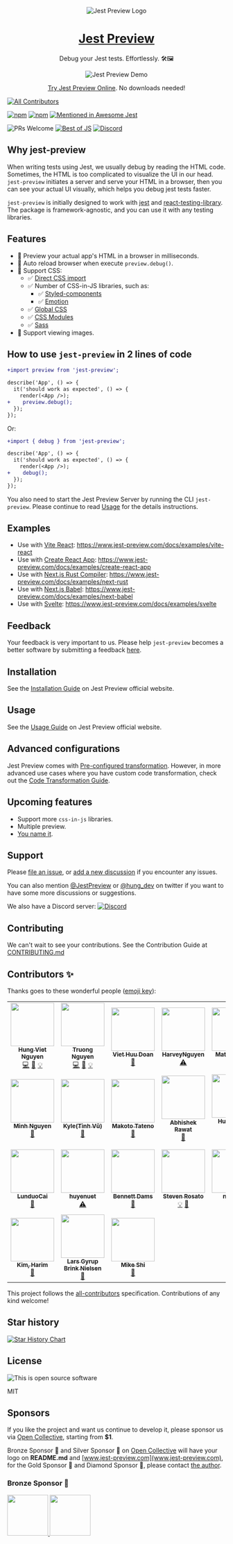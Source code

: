 <p align="center">
 <!-- <img align="center" alt="Jest Preview Logo" src="https://user-images.githubusercontent.com/8603085/161993303-e904a087-78a1-4abd-bb8d-3ef2cc6db442.svg" width="250"/> -->
 <img align="center" alt="Jest Preview Logo" src="https://user-images.githubusercontent.com/8603085/174035788-32d93169-f2d8-4076-a189-a1fd6ac615eb.png" />
</p>

<h1 align="center">
<a href="https://www.jest-preview.com/docs/getting-started/intro" target="_blank" >Jest Preview</a>
</h1>

<p align="center">
Debug your Jest tests. Effortlessly. 🛠🖼
</p>

<p align="center">
  <img align="center" src="https://user-images.githubusercontent.com/8603085/162563155-7e18c9ef-4fe3-45f2-9065-7fcea8ddb18e.gif" alt="Jest Preview Demo" />
</p>

<p align="center">
  <a href="https://stackblitz.com/edit/jest-preview?file=README.md" title="Try Jest Preview Now" target="_blank">Try Jest Preview Online</a>. No downloads needed!
</p>

<!-- prettier-ignore-start -->
<!-- ALL-CONTRIBUTORS-BADGE:START - Do not remove or modify this section -->
[![All Contributors](https://img.shields.io/badge/all_contributors-24-orange.svg?style=flat-square)](#contributors-)
<!-- ALL-CONTRIBUTORS-BADGE:END -->
<!-- prettier-ignore-end -->

[![npm](https://img.shields.io/npm/v/jest-preview)](https://www.npmjs.com/package/jest-preview)
[![npm](https://img.shields.io/npm/dt/jest-preview)](https://www.npmjs.com/package/jest-preview)
[![Mentioned in Awesome Jest](https://awesome.re/mentioned-badge.svg)](https://github.com/jest-community/awesome-jest#debug)

![PRs Welcome](https://img.shields.io/badge/PRs-welcome-green.svg)
[![Best of JS](https://img.shields.io/endpoint?url=https://bestofjs-serverless.now.sh/api/project-badge?fullName=nvh95%2Fjest-preview%26since=weekly)](https://bestofjs.org/projects/jest-preview)
[![Discord](https://img.shields.io/discord/967456149735637002?logo=discord&logoColor=ffffff&style=flat-square)](https://discord.gg/z4DRBmk7vx)

## Why **jest-preview**

When writing tests using Jest, we usually debug by reading the HTML code. Sometimes, the HTML is too complicated to visualize the UI in our head. `jest-preview` initiates a server and serve your HTML in a browser, then you can see your actual UI visually, which helps you debug jest tests faster.

`jest-preview` is initially designed to work with [jest](https://jestjs.io/) and [react-testing-library](https://testing-library.com/docs/react-testing-library/intro/). The package is framework-agnostic, and you can use it with any testing libraries.

## Features

- 👀 Preview your actual app's HTML in a browser in milliseconds.
- 🔄 Auto reload browser when execute `preview.debug()`.
- 💅 Support CSS:
  - ✅ [Direct CSS import](#3-configure-jests-transform-to-intercept-css-and-files)
  - ✅ Number of CSS-in-JS libraries, such as:
    - ✅ [Styled-components](https://styled-components.com/)
    - ✅ [Emotion](https://emotion.sh/)
  - ✅ [Global CSS](https://www.jest-preview.com/docs/getting-started/installation#4-optional-configure-global-css)
  - ✅ [CSS Modules](https://github.com/css-modules/css-modules)
  - ✅ [Sass](https://sass-lang.com/)
- 🌄 Support viewing images.

## How to use `jest-preview` in 2 lines of code

```diff
+import preview from 'jest-preview';

describe('App', () => {
  it('should work as expected', () => {
    render(<App />);
+    preview.debug();
  });
});
```

Or:

```diff
+import { debug } from 'jest-preview';

describe('App', () => {
  it('should work as expected', () => {
    render(<App />);
+    debug();
  });
});
```

You also need to start the Jest Preview Server by running the CLI `jest-preview`. Please continue to read [Usage](https://www.jest-preview.com/docs/getting-started/usage) for the details instructions.

## Examples

- Use with [Vite React](https://vitejs.dev/): https://www.jest-preview.com/docs/examples/vite-react
- Use with [Create React App](https://create-react-app.dev/): https://www.jest-preview.com/docs/examples/create-react-app
- Use with [Next.js Rust Compiler](https://nextjs.org/docs/testing#setting-up-jest-with-the-rust-compiler): https://www.jest-preview.com/docs/examples/next-rust
- Use with [Next.js Babel](https://nextjs.org/docs/testing#setting-up-jest-with-babel): https://www.jest-preview.com/docs/examples/next-babel
- Use with [Svelte](https://svelte.dev): https://www.jest-preview.com/docs/examples/svelte

## Feedback

Your feedback is very important to us. Please help `jest-preview` becomes a better software by submitting a feedback [here](https://forms.gle/PJFH5oEzi7gsb7Ac6).

## Installation

See the [Installation Guide](https://www.jest-preview.com/docs/getting-started/installation) on Jest Preview official website.

## Usage

See the [Usage Guide](https://www.jest-preview.com/docs/getting-started/usage) on Jest Preview official website.

## Advanced configurations

Jest Preview comes with [Pre-configured transformation](https://www.jest-preview.com/docs/getting-started/installation#2-configure-jests-transform-to-transform-css-and-files). However, in more advanced use cases where you have custom code transformation, check out the [Code Transformation Guide](https://www.jest-preview.com/docs/advanced-guides/code-transform).

## Upcoming features

- Support more `css-in-js` libraries.
- Multiple preview.
- [You name it](https://github.com/nvh95/jest-preview/labels/feature_request).

## Support

Please [file an issue](https://github.com/nvh95/jest-preview/issues), or [add a new discussion](https://github.com/nvh95/jest-preview/discussions) if you encounter any issues.

You can also mention [@JestPreview](https://twitter.com/JestPreview) or [@hung_dev](https://twitter.com/hung_dev) on twitter if you want to have some more discussions or suggestions.

We also have a Discord server: [![Discord](https://img.shields.io/discord/967456149735637002?logo=discord&logoColor=ffffff&style=flat-square)](https://discord.gg/z4DRBmk7vx)

## Contributing

We can't wait to see your contributions. See the Contribution Guide at [CONTRIBUTING.md](/CONTRIBUTING.md)

## Contributors ✨

Thanks goes to these wonderful people ([emoji key](https://allcontributors.org/docs/en/emoji-key)):

<!-- ALL-CONTRIBUTORS-LIST:START - Do not remove or modify this section -->
<!-- prettier-ignore-start -->
<!-- markdownlint-disable -->
<table>
  <tr>
    <td align="center"><a href="https://hung.dev"><img src="https://avatars.githubusercontent.com/u/8603085?v=4?s=100" width="100px;" alt=""/><br /><sub><b>Hung Viet Nguyen</b></sub></a><br /><a href="https://github.com/nvh95/jest-preview/commits?author=nvh95" title="Code">💻</a> <a href="https://github.com/nvh95/jest-preview/commits?author=nvh95" title="Documentation">📖</a> <a href="#example-nvh95" title="Examples">💡</a></td>
    <td align="center"><a href="https://github.com/ntt261298"><img src="https://avatars.githubusercontent.com/u/36792554?v=4?s=100" width="100px;" alt=""/><br /><sub><b>Truong Nguyen</b></sub></a><br /><a href="https://github.com/nvh95/jest-preview/commits?author=ntt261298" title="Code">💻</a> <a href="https://github.com/nvh95/jest-preview/commits?author=ntt261298" title="Documentation">📖</a> <a href="#example-ntt261298" title="Examples">💡</a></td>
    <td align="center"><a href="https://www.linkedin.com/in/viet-doan-830061a0/"><img src="https://avatars.githubusercontent.com/u/103036586?v=4?s=100" width="100px;" alt=""/><br /><sub><b>Viet Huu Doan</b></sub></a><br /><a href="#design-doanhuuviet" title="Design">🎨</a></td>
    <td align="center"><a href="https://github.com/ntbinh-Harvey"><img src="https://avatars.githubusercontent.com/u/57211574?v=4?s=100" width="100px;" alt=""/><br /><sub><b>HarveyNguyen</b></sub></a><br /><a href="https://github.com/nvh95/jest-preview/commits?author=ntbinh-Harvey" title="Tests">⚠️</a></td>
    <td align="center"><a href="https://github.com/mattmurph9"><img src="https://avatars.githubusercontent.com/u/63432827?v=4?s=100" width="100px;" alt=""/><br /><sub><b>Matt Murphy</b></sub></a><br /><a href="https://github.com/nvh95/jest-preview/commits?author=mattmurph9" title="Documentation">📖</a></td>
    <td align="center"><a href="https://www.linkedin.com/in/traitanit-huangsri-8701b291/"><img src="https://avatars.githubusercontent.com/u/8110002?v=4?s=100" width="100px;" alt=""/><br /><sub><b>Traitanit Huangsri</b></sub></a><br /><a href="https://github.com/nvh95/jest-preview/commits?author=nottyo" title="Code">💻</a></td>
    <td align="center"><a href="http://linkedin.com/in/thanhsonng"><img src="https://avatars.githubusercontent.com/u/28614996?v=4?s=100" width="100px;" alt=""/><br /><sub><b>Thanh Son Nguyen</b></sub></a><br /><a href="https://github.com/nvh95/jest-preview/commits?author=thanhsonng" title="Code">💻</a> <a href="#example-thanhsonng" title="Examples">💡</a> <a href="https://github.com/nvh95/jest-preview/commits?author=thanhsonng" title="Documentation">📖</a></td>
  </tr>
  <tr>
    <td align="center"><a href="https://github.com/minhmo1620"><img src="https://avatars.githubusercontent.com/u/44143370?v=4?s=100" width="100px;" alt=""/><br /><sub><b>Minh Nguyen </b></sub></a><br /><a href="https://github.com/nvh95/jest-preview/commits?author=minhmo1620" title="Documentation">📖</a></td>
    <td align="center"><a href="https://github.com/tinhvqbk"><img src="https://avatars.githubusercontent.com/u/26925018?v=4?s=100" width="100px;" alt=""/><br /><sub><b>Kyle(Tình Vũ)</b></sub></a><br /><a href="https://github.com/nvh95/jest-preview/issues?q=author%3Atinhvqbk" title="Bug reports">🐛</a></td>
    <td align="center"><a href="https://github.com/makotot"><img src="https://avatars.githubusercontent.com/u/1129027?v=4?s=100" width="100px;" alt=""/><br /><sub><b>Makoto Tateno</b></sub></a><br /><a href="https://github.com/nvh95/jest-preview/commits?author=makotot" title="Documentation">📖</a></td>
    <td align="center"><a href="http://www.wrongabhishek.com"><img src="https://avatars.githubusercontent.com/u/47311875?v=4?s=100" width="100px;" alt=""/><br /><sub><b>Abhishek Rawat</b></sub></a><br /><a href="https://github.com/nvh95/jest-preview/commits?author=AbePlays" title="Documentation">📖</a></td>
    <td align="center"><a href="https://huynhducduy.me"><img src="https://avatars.githubusercontent.com/u/12293622?v=4?s=100" width="100px;" alt=""/><br /><sub><b>Huynh Duc Duy</b></sub></a><br /><a href="https://github.com/nvh95/jest-preview/commits?author=huynhducduy" title="Code">💻</a></td>
    <td align="center"><a href="https://github.com/nunocasteleira"><img src="https://avatars.githubusercontent.com/u/1749112?v=4?s=100" width="100px;" alt=""/><br /><sub><b>Nuno Casteleira</b></sub></a><br /><a href="https://github.com/nvh95/jest-preview/issues?q=author%3Anunocasteleira" title="Bug reports">🐛</a></td>
    <td align="center"><a href="https://github.com/sundaycrafts"><img src="https://avatars.githubusercontent.com/u/4732821?v=4?s=100" width="100px;" alt=""/><br /><sub><b>sundaycrafts</b></sub></a><br /><a href="https://github.com/nvh95/jest-preview/commits?author=sundaycrafts" title="Code">💻</a></td>
  </tr>
  <tr>
    <td align="center"><a href="https://github.com/cainull"><img src="https://avatars.githubusercontent.com/u/45328460?v=4?s=100" width="100px;" alt=""/><br /><sub><b>LunduoCai</b></sub></a><br /><a href="https://github.com/nvh95/jest-preview/issues?q=author%3Acainull" title="Bug reports">🐛</a></td>
    <td align="center"><a href="https://github.com/huyenuet"><img src="https://avatars.githubusercontent.com/u/31855858?v=4?s=100" width="100px;" alt=""/><br /><sub><b>huyenuet</b></sub></a><br /><a href="https://github.com/nvh95/jest-preview/commits?author=huyenuet" title="Tests">⚠️</a></td>
    <td align="center"><a href="https://github.com/bennettdams"><img src="https://avatars.githubusercontent.com/u/29319414?v=4?s=100" width="100px;" alt=""/><br /><sub><b>Bennett Dams</b></sub></a><br /><a href="https://github.com/nvh95/jest-preview/commits?author=bennettdams" title="Documentation">📖</a></td>
    <td align="center"><a href="http://majisti.com"><img src="https://avatars.githubusercontent.com/u/650192?v=4?s=100" width="100px;" alt=""/><br /><sub><b>Steven Rosato</b></sub></a><br /><a href="#example-srosato" title="Examples">💡</a> <a href="https://github.com/nvh95/jest-preview/issues?q=author%3Asrosato" title="Bug reports">🐛</a></td>
    <td align="center"><a href="https://github.com/nhducit"><img src="https://avatars.githubusercontent.com/u/4246176?v=4?s=100" width="100px;" alt=""/><br /><sub><b>nhducit</b></sub></a><br /><a href="#ideas-nhducit" title="Ideas, Planning, & Feedback">🤔</a></td>
    <td align="center"><a href="https://github.com/benoitgrasset-alma"><img src="https://avatars.githubusercontent.com/u/104012464?v=4?s=100" width="100px;" alt=""/><br /><sub><b>Benoit GRASSET</b></sub></a><br /><a href="https://github.com/nvh95/jest-preview/issues?q=author%3Abenoitgrasset-alma" title="Bug reports">🐛</a></td>
    <td align="center"><a href="https://github.com/skirianov"><img src="https://avatars.githubusercontent.com/u/74229951?v=4?s=100" width="100px;" alt=""/><br /><sub><b>Sergii Kirianov</b></sub></a><br /><a href="https://github.com/nvh95/jest-preview/commits?author=skirianov" title="Documentation">📖</a> <a href="#content-skirianov" title="Content">🖋</a> <a href="https://github.com/nvh95/jest-preview/commits?author=skirianov" title="Code">💻</a></td>
  </tr>
  <tr>
    <td align="center"><a href="https://harimkim.netlify.app/"><img src="https://avatars.githubusercontent.com/u/4951716?v=4?s=100" width="100px;" alt=""/><br /><sub><b>Kim, Harim</b></sub></a><br /><a href="https://github.com/nvh95/jest-preview/commits?author=iicdii" title="Documentation">📖</a></td>
    <td align="center"><a href="https://dev.to/layzee"><img src="https://avatars.githubusercontent.com/u/6364586?v=4?s=100" width="100px;" alt=""/><br /><sub><b>Lars Gyrup Brink Nielsen</b></sub></a><br /><a href="https://github.com/nvh95/jest-preview/commits?author=LayZeeDK" title="Documentation">📖</a></td>
    <td align="center"><a href="https://deploysentinel.com"><img src="https://avatars.githubusercontent.com/u/2781687?v=4?s=100" width="100px;" alt=""/><br /><sub><b>Mike Shi</b></sub></a><br /><a href="https://github.com/nvh95/jest-preview/commits?author=MikeShi42" title="Documentation">📖</a></td>
  </tr>
</table>

<!-- markdownlint-restore -->
<!-- prettier-ignore-end -->

<!-- ALL-CONTRIBUTORS-LIST:END -->

This project follows the [all-contributors](https://github.com/all-contributors/all-contributors) specification. Contributions of any kind welcome!

## Star history

[![Star History Chart](https://api.star-history.com/svg?repos=nvh95/jest-preview&type=Date)](https://star-history.com/#nvh95/jest-preview&Date)

## License

![This is open source software](https://user-images.githubusercontent.com/8603085/161439058-98faea42-c6e6-46f4-9ce6-218fad5f3b9a.gif)

MIT

## Sponsors

If you like the project and want us continue to develop it, please sponsor us via [Open Collective](https://opencollective.com/jest-preview), starting from **$1**.

Bronze Sponsor 🥉 and Silver Sponsor 🥈 on [Open Collective](https://opencollective.com/jest-preview) will have your logo on **README.md** and [www.jest-preview.com](www.jest-preview.com), for the Gold Sponsor 🥇 and Diamond Sponsor 💎, please contact [the author](https://twitter.com/hung_dev).

### Bronze Sponsor 🥉

<a href="https://webuild.community/">
  <img src="https://user-images.githubusercontent.com/8603085/170883918-8b9f111d-f3c6-4647-9cc1-de56dd98ea60.png" width="94" height="94" />
</a>
<a href="https://www.deploysentinel.com/">
  <img src="https://github.com/DeploySentinel.png" width="94" height="94" />
</a>
